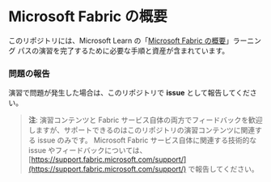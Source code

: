 # Microsoft Fabric の概要

このリポジトリには、Microsoft Learn の「[Microsoft Fabric の概要](https://aka.ms/learn-fabric)」ラーニング パスの演習を完了するために必要な手順と資産が含まれています。

### 問題の報告

演習で問題が発生した場合は、このリポジトリで **issue** として報告してください。

> **注**: 演習コンテンツと Fabric サービス自体の両方でフィードバックを歓迎しますが、サポートできるのはこのリポジトリの演習コンテンツに関連する issue のみです。 Microsoft Fabric サービス自体に関連する技術的な issue やフィードバックについては、[https://support.fabric.microsoft.com/support/](https://support.fabric.microsoft.com/support/) で報告してください。
